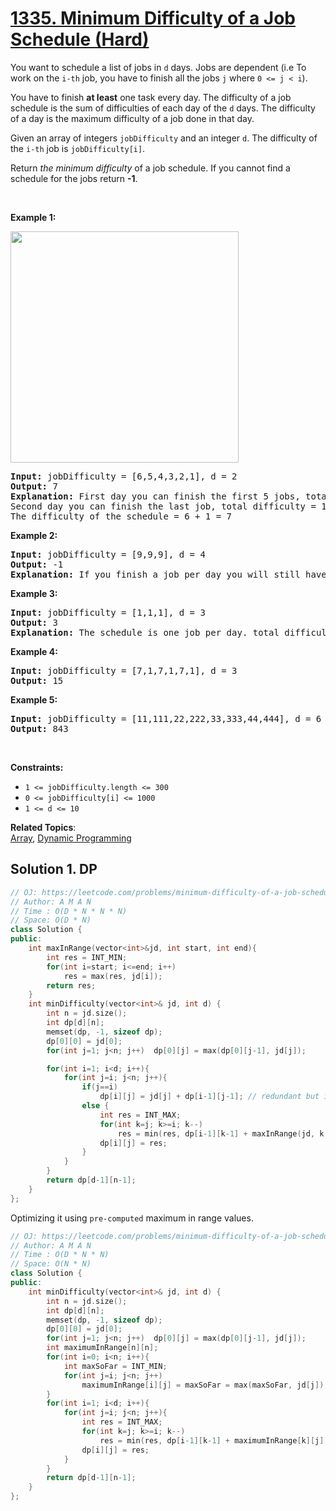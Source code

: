 # [1335. Minimum Difficulty of a Job Schedule (Hard)](https://leetcode.com/problems/minimum-difficulty-of-a-job-schedule/)

<p>You want to schedule a list of jobs in <code>d</code> days. Jobs are dependent (i.e To work on the <code>i-th</code> job, you have to finish all the jobs <code>j</code> where <code>0 &lt;= j &lt; i</code>).</p>

<p>You have to finish <strong>at least</strong> one task every day. The difficulty of a job schedule is the sum of difficulties of each day of the <code>d</code> days. The difficulty of a day is the maximum difficulty of a job done in that day.</p>

<p>Given an array of integers <code>jobDifficulty</code> and an integer <code>d</code>. The difficulty of the <code>i-th</code>&nbsp;job is&nbsp;<code>jobDifficulty[i]</code>.</p>

<p>Return <em>the minimum difficulty</em> of a job schedule. If you cannot find a schedule for the jobs return <strong>-1</strong>.</p>

<p>&nbsp;</p>
<p><strong>Example 1:</strong></p>
<img alt="" src="https://assets.leetcode.com/uploads/2020/01/16/untitled.png" style="width: 365px; height: 370px;">
<pre><strong>Input:</strong> jobDifficulty = [6,5,4,3,2,1], d = 2
<strong>Output:</strong> 7
<strong>Explanation:</strong> First day you can finish the first 5 jobs, total difficulty = 6.
Second day you can finish the last job, total difficulty = 1.
The difficulty of the schedule = 6 + 1 = 7 
</pre>

<p><strong>Example 2:</strong></p>

<pre><strong>Input:</strong> jobDifficulty = [9,9,9], d = 4
<strong>Output:</strong> -1
<strong>Explanation:</strong> If you finish a job per day you will still have a free day. you cannot find a schedule for the given jobs.
</pre>

<p><strong>Example 3:</strong></p>

<pre><strong>Input:</strong> jobDifficulty = [1,1,1], d = 3
<strong>Output:</strong> 3
<strong>Explanation:</strong> The schedule is one job per day. total difficulty will be 3.
</pre>

<p><strong>Example 4:</strong></p>

<pre><strong>Input:</strong> jobDifficulty = [7,1,7,1,7,1], d = 3
<strong>Output:</strong> 15
</pre>

<p><strong>Example 5:</strong></p>

<pre><strong>Input:</strong> jobDifficulty = [11,111,22,222,33,333,44,444], d = 6
<strong>Output:</strong> 843
</pre>

<p>&nbsp;</p>
<p><strong>Constraints:</strong></p>

<ul>
	<li><code>1 &lt;= jobDifficulty.length &lt;= 300</code></li>
	<li><code>0 &lt;= jobDifficulty[i] &lt;= 1000</code></li>
	<li><code>1 &lt;= d &lt;= 10</code></li>
</ul>


**Related Topics**:  
[Array](https://leetcode.com/tag/array/), [Dynamic Programming](https://leetcode.com/tag/dynamic-programming/)

## Solution 1. DP

```cpp
// OJ: https://leetcode.com/problems/minimum-difficulty-of-a-job-schedule/
// Author: A M A N
// Time : O(D * N * N * N)
// Space: O(D * N)
class Solution {
public:
    int maxInRange(vector<int>&jd, int start, int end){
        int res = INT_MIN;
        for(int i=start; i<=end; i++)
            res = max(res, jd[i]);
        return res;
    }
    int minDifficulty(vector<int>& jd, int d) {
        int n = jd.size();
        int dp[d][n];
        memset(dp, -1, sizeof dp);
        dp[0][0] = jd[0];
        for(int j=1; j<n; j++)  dp[0][j] = max(dp[0][j-1], jd[j]);

        for(int i=1; i<d; i++){
            for(int j=i; j<n; j++){
                if(j==i)
                    dp[i][j] = jd[j] + dp[i-1][j-1]; // redundant but intuitive
                else {
                    int res = INT_MAX;
                    for(int k=j; k>=i; k--)
                        res = min(res, dp[i-1][k-1] + maxInRange(jd, k, j));
                    dp[i][j] = res;
                }    
            }
        }
        return dp[d-1][n-1];
    }
};
```

Optimizing it using `pre-computed` maximum in range values.

```cpp
// OJ: https://leetcode.com/problems/minimum-difficulty-of-a-job-schedule/
// Author: A M A N
// Time : O(D * N * N)
// Space: O(N * N)
class Solution {
public:
    int minDifficulty(vector<int>& jd, int d) {
        int n = jd.size();
        int dp[d][n];
        memset(dp, -1, sizeof dp);
        dp[0][0] = jd[0];
        for(int j=1; j<n; j++)  dp[0][j] = max(dp[0][j-1], jd[j]);
        int maximumInRange[n][n];
        for(int i=0; i<n; i++){
            int maxSoFar = INT_MIN;
            for(int j=i; j<n; j++)
                maximumInRange[i][j] = maxSoFar = max(maxSoFar, jd[j]);
        }
        for(int i=1; i<d; i++){
            for(int j=i; j<n; j++){
                int res = INT_MAX;
                for(int k=j; k>=i; k--) 
                    res = min(res, dp[i-1][k-1] + maximumInRange[k][j]);
                dp[i][j] = res;
            }
        }
        return dp[d-1][n-1];
    }
};
```